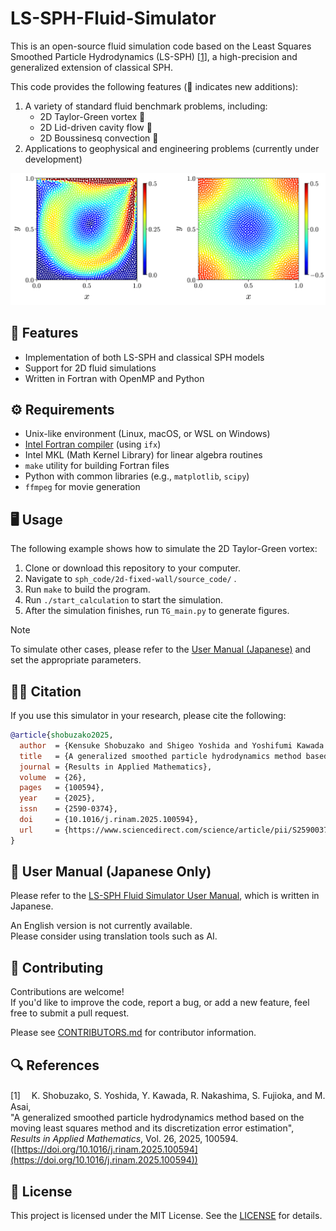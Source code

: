 # LS-SPH-Fluid-Simulator

This is an open-source fluid simulation code based on the Least Squares Smoothed Particle Hydrodynamics (LS-SPH) [[1](#ref1)], a high-precision and generalized extension of classical SPH.

This code provides the following features (📣 indicates new additions):
1. A variety of standard fluid benchmark problems, including:
   - 2D Taylor-Green vortex 📣
   - 2D Lid-driven cavity flow 📣
   - 2D Boussinesq convection 📣
2. Applications to geophysical and engineering problems (currently under development)

![demo](./demo_CF_TG.png)

## 🎯 Features

- Implementation of both LS-SPH and classical SPH models
- Support for 2D fluid simulations
- Written in Fortran with OpenMP and Python

## ⚙️ Requirements

- Unix-like environment (Linux, macOS, or WSL on Windows)
- [Intel Fortran compiler](https://www.intel.com/content/www/us/en/developer/tools/oneapi/fortran-compiler.html#gs.n7d5f5) (using `ifx`)
- Intel MKL (Math Kernel Library) for linear algebra routines
- `make` utility for building Fortran files
- Python with common libraries (e.g., `matplotlib`, `scipy`)
- `ffmpeg` for movie generation

## 🖥️ Usage

The following example shows how to simulate the 2D Taylor-Green vortex:

1. Clone or download this repository to your computer.
2. Navigate to `sph_code/2d-fixed-wall/source_code/` .
3. Run `make` to build the program.
4. Run `./start_calculation` to start the simulation.
5. After the simulation finishes, run `TG_main.py` to generate figures.


> [!NOTE]
> To simulate other cases, please refer to the [User Manual (Japanese)](./manual.pdf) and set the appropriate parameters.

## 🧑‍💻 Citation

If you use this simulator in your research, please cite the following:

```bibtex
@article{shobuzako2025,
  author  = {Kensuke Shobuzako and Shigeo Yoshida and Yoshifumi Kawada and Ryosuke Nakashima and Shujiro Fujioka and Mitsuteru Asai},
  title   = {A generalized smoothed particle hydrodynamics method based on the moving least squares method and its discretization error estimation},
  journal = {Results in Applied Mathematics},
  volume  = {26},
  pages   = {100594},
  year    = {2025},
  issn    = {2590-0374},
  doi     = {10.1016/j.rinam.2025.100594},
  url     = {https://www.sciencedirect.com/science/article/pii/S2590037425000585}
}

```

## 📖 User Manual (Japanese Only)

Please refer to the [LS-SPH Fluid Simulator User Manual](./manual.pdf), which is written in Japanese.  

An English version is not currently available.  
Please consider using translation tools such as AI.

## 🤝 Contributing
Contributions are welcome!  
If you'd like to improve the code, report a bug, or add a new feature, feel free to submit a pull request.

Please see [CONTRIBUTORS.md](./CONTRIBUTORS.md) for contributor information.

## 🔍 References
<a id="ref1">[1]</a>　
K. Shobuzako, S. Yoshida, Y. Kawada, R. Nakashima, S. Fujioka, and M. Asai,  
"A generalized smoothed particle hydrodynamics method based on the moving least squares method and its discretization error estimation",  
*Results in Applied Mathematics*,
Vol. 26,
2025,
100594. ([https://doi.org/10.1016/j.rinam.2025.100594](https://doi.org/10.1016/j.rinam.2025.100594))

## 🪪 License

This project is licensed under the MIT License. See the [LICENSE](./LICENSE) for details.
